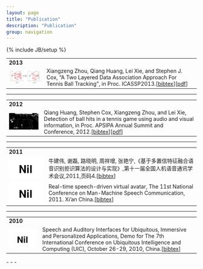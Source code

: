 ```yaml
---
layout: page
title: "Publication"
description: "Publication"
group: navigation
---
```

{% include JB/setup %}

<table width="100%" border="0">
<tr><td><b>2013</b></td></tr>
<tr>
<td><img src="balltracking.png" width="200"/></td>
<td>Xiangzeng Zhou, Qiang Huang, Lei Xie, and Stephen J. Cox, “A Two Layered Data Association Approach For Tennis Ball Tracking”, in Proc. ICASSP2013.[<a href="#">bibtex</a>][<a href="#">pdf</a>]</td>
</tr>
</table>

- - -
<table width="100%" border="0">
<tr><td><b>2012</b></td></tr>
<tr>
<td><img src="publication/Huang-2012-6411936.png" width="200"/></td>
<td>Qiang Huang, Stephen Cox, Xiangzeng Zhou, and Lei Xie, Detection of ball hits in a tennis game using audio and visual information, in Proc. APSIPA Annual Summit and Conference, 2012.[<a href="publication/Huang-2012-6411936.bib">bibtex</a>][<a href="publication/Huang-2012-6411936.pdf">pdf</a>]</td>
</tr>
</table>

- - -
<table width="100%" border="0">
<tr><td><b>2011</b></td></tr>
<tr>
<td><img src="nil.png" width="200"/></td>
<td>牛建伟, 谢磊, 路晓明, 周祥增, 张艳宁,《基于多置信特征融合语音识别拒识算法的设计与实现》,第十一届全国人机语音通讯学术会议,2011,页码4.[<a href="#">bibtex</a>]</td>
</tr>
<tr>
<td><img src="nil.png" width="200"/></td>
<td>Real-time speech-driven virtual avatar, The 11st National Conference on Man-Machine Speech Communication, 2011. Xi’an China.[<a href="#">bibtex</a>]</td>
</tr>
</table>

- - -
<table width="100%" border="0">
<tr><td><b>2010</b></td></tr>
<tr>
<td><img src="nil.png" width="200"/></td>
<td>Speech and Auditory Interfaces for Ubiquitous, Immersive and Personalized Applications, Demo for The 7th International Conference on Ubiquitous Intelligence and Computing (UIC), October 26-29, 2010, China.[<a href="#">bibtex</a>]</td>
</tr>
</table>
- - -
